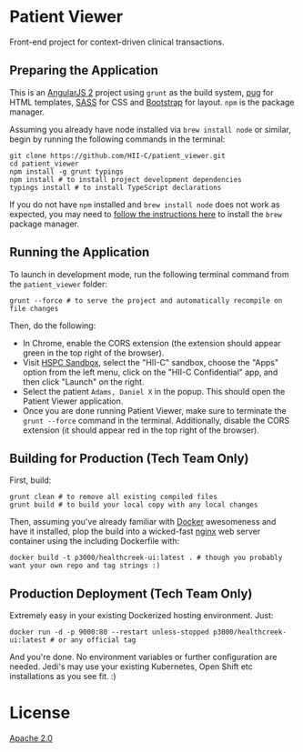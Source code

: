 # Patient Viewer

Front-end project for context-driven clinical transactions.

## Preparing the Application

This is an [AngularJS 2](https://angular.io) project using `grunt` as the build system, [pug](https://pugjs.org/api/getting-started.html) for HTML templates, [SASS](http://sass-lang.com) for CSS and [Bootstrap](http://getbootstrap.com/) for layout. `npm` is the package manager. 

Assuming you already have node installed via `brew install node` or similar, begin by running the following commands in the terminal:
	
	git clone https://github.com/HII-C/patient_viewer.git
	cd patient_viewer
	npm install -g grunt typings
	npm install # to install project development dependencies
	typings install # to install TypeScript declarations

If you do not have `npm` installed and `brew install node` does not work as expected, you may need to [follow the instructions here](https://brew.sh/) to install the `brew` package manager.

## Running the Application
To launch in development mode, run the following terminal command from the `patient_viewer` folder:

	grunt --force # to serve the project and automatically recompile on file changes

Then, do the following:
- In Chrome, enable the CORS extension (the extension should appear green in the top right of the browser).
- Visit [HSPC Sandbox](https://sandbox.hspconsortium.org/), select the "HII-C" sandbox, choose the "Apps" option from the left menu, click on the "HII-C Confidential" app, and then click "Launch" on the right.
- Select the patient `Adams, Daniel X` in the popup. This should open the Patient Viewer application.
- Once you are done running Patient Viewer, make sure to terminate the `grunt --force` command in the terminal. Additionally, disable the CORS extension (it should appear red in the top right of the browser).

## Building for Production (Tech Team Only)

First, build:

	grunt clean # to remove all existing compiled files
	grunt build # to build your local copy with any local changes

Then, assuming you've already familiar with [Docker](https://www.docker.com) awesomeness and have it installed, plop the build into a wicked-fast [nginx](http://nginx.org) web server container using the including Dockerfile with:

	docker build -t p3000/healthcreek-ui:latest . # though you probably want your own repo and tag strings :)

## Production Deployment (Tech Team Only)

Extremely easy in your existing Dockerized hosting environment. Just:

	docker run -d -p 9000:80 --restart unless-stopped p3000/healthcreek-ui:latest # or any official tag

And you're done. No environment variables or further configuration are needed. Jedi's may use your existing Kubernetes, Open Shift etc installations as you see fit. :)


# License

[Apache 2.0](https://www.apache.org/licenses/LICENSE-2.0)
